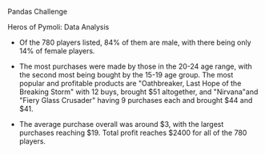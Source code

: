 Pandas Challenge

Heros of Pymoli: Data Analysis

- Of the 780 players listed, 84% of them are male, with there being only 14% of female players. 

- The most purchases were made by those in the 20-24 age range, with the second most being bought by the 15-19 age group. The most popular and profitable products are "Oathbreaker, Last Hope of the Breaking Storm" with 12 buys, brought $51 altogether, and "Nirvana"and "Fiery Glass Crusader" having 9 purchases each and brought $44 and $41. 

- The average purchase overall was around $3, with the largest purchases reaching $19. Total profit reaches $2400 for all of the 780 players. 
